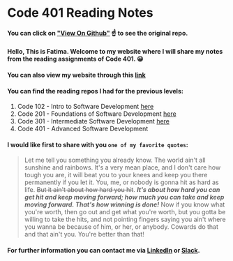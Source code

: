 # Code 401 Reading Notes
#### You can click on ["View On Github"](https://github.com/fati-ma/reading-notes-401) ☝️ to see the original repo.

#### Hello, This is Fatima. Welcome to my website where I will share my notes from the reading assignments of Code 401. 😀
#### You can also view my website through this [link](https://fati-ma.github.io/reading-notes-401/)

#### You can find the reading repos I had for the previous levels:
1. Code 102 - Intro to Software Development [here](https://github.com/fati-ma/reading-notes)
2. Code 201 - Foundations of Software Development [here](https://github.com/fati-ma/201-reading-notes)
3. Code 301 - Intermediate Software Development [here](https://github.com/fati-ma/reading-notes-301)
4. Code 401 - Advanced Software Development 


#### I would like first to share with you `one of my favorite quotes`: 

> Let me tell you something you already know. The world ain't all sunshine and rainbows. It's a very mean place, and I don't care how tough you are, it will beat you to your knees and keep you there permanently if you let it. You, me, or nobody is gonna hit as hard as life. ~~But it ain't about how hard you hit~~. ***It's about how hard you can get hit and keep moving forward; how much you can take and keep moving forward. That's how winning is done!*** Now if you know what you're worth, then go out and get what you're worth, but you gotta be willing to take the hits, and not pointing fingers saying you ain't where you wanna be because of him, or her, or anybody. Cowards do that and that ain't you. You're better than that! 

#### For further information you can contact me via [LinkedIn](linkedin.com/in/fatima-atiyya-9a0a471b1) or [Slack](ltuc-asac.slack.com).
